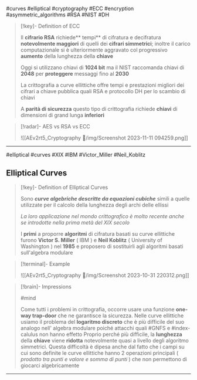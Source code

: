
#curves  #elliptical #cryptography #ECC #encryption #asymmetric_algorithms #RSA #NIST #DH

> [!key]- Definition of ECC
> 
> Il **cifrario RSA** richiede** tempi** di cifratura e decifratura **notevolmente maggiori** di quelli dei **cifrari simmetrici**; inoltre il carico computazionale si è ulteriormente aggravato col progressivo **aumento** della lunghezza della **chiave**
> 
> Oggi si utilizzano chiavi di **1024 bit** ma il NIST raccomanda chiavi di **2048** per **proteggere** messaggi fino al **2030**
> 
> La crittografia a curve ellittiche offre tempi e prestazioni migliori dei cifrari a chiave pubblica quali RSA e protocollo DH per lo scambio di chiavi
> 
> A **parità di sicurezza** questo tipo di crittografia richiede **chiavi** di dimensioni di grand lunga **inferiori**
> 

> [!radar]- AES vs RSA vs ECC
> 
> ![[AEv2rt5_Cryptography 🔢/img/Screenshot 2023-11-11 094259.png]]
> 

---
#elliptical #curves #XIX #IBM #Victor_Miller #Neil_Koblitz
## Elliptical Curves

> [!key]- Definition of Elliptical Curves
> 
> Sono ***curve algebriche descritte da equazioni cubiche*** simili a quelle utilizzate per il calcolo della lunghezza degli archi delle ellissi
> 
> *La loro applicazione nel mondo crittografico è molto recente anche se introdotte nella prima metà del XIX secolo*
> 
> I **primi** a proporre **algoritmi** di cifratura basati su curve ellittiche furono **Victor S. Miller** ( IBM ) e **Neil Koblitz** ( University of Washington ) nel **1985** e proposero di sostituirli agli algoritmi basati sull'algebra modulare
> 

> [!terminal]- Example
> 
> ![[AEv2rt5_Cryptography 🔢/img/Screenshot 2023-10-31 220312.png]]
> 

> [!brain]- Impressions
> 
> #mind
> 
> Come tutti i problemi in crittografia, occorre usare una funzione **one-way trap-door** che ne garantisce la sicurezza. Nelle curve ellittiche usiamo il problema del **logaritmo discreto** che è più difficile del suo analogo nell' algebra modulare poiché attacchi quali #GNFS e #index-calulus non hanno effetto 
> Proprio perché più difficile, la **lunghezza** della **chiave** viene **ridotta** notevolmente quasi a livello degli algoritmo simmetrici. Questa difficoltà è dipesa anche dal fatto che i campi su cui sono definite le curve ellittiche hanno 2 operazioni principali ( *prodotto tra punti e valore e somma di punti* ) che non permettono di giocarci algebricamente
> 

---
